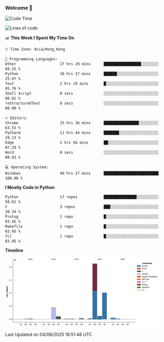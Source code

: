 ### Welcome 👋

<!--START_SECTION:waka-->
![Code Time](http://img.shields.io/badge/Code%20Time-2%2C125%20hrs%208%20mins-blue)

![Lines of code](https://img.shields.io/badge/From%20Hello%20World%20I%27ve%20Written-4.0%20million%20lines%20of%20code-blue)

📊 **This Week I Spent My Time On** 

```text
🕑︎ Time Zone: Asia/Hong_Kong

💬 Programming Languages: 
Other                    27 hrs 29 mins      █████████████████░░░░░░░░   68.25 % 
Python                   10 hrs 27 mins      ██████░░░░░░░░░░░░░░░░░░░   25.97 % 
Text                     2 hrs 19 mins       █░░░░░░░░░░░░░░░░░░░░░░░░   05.76 % 
Shell Script             0 secs              ░░░░░░░░░░░░░░░░░░░░░░░░░   00.02 % 
reStructuredText         0 secs              ░░░░░░░░░░░░░░░░░░░░░░░░░   00.00 % 

🔥 Editors: 
Chrome                   25 hrs 36 mins      ████████████████░░░░░░░░░   63.55 % 
PyCharm                  11 hrs 44 mins      ███████░░░░░░░░░░░░░░░░░░   29.13 % 
Edge                     2 hrs 56 mins       ██░░░░░░░░░░░░░░░░░░░░░░░   07.29 % 
Word                     0 secs              ░░░░░░░░░░░░░░░░░░░░░░░░░   00.03 % 

💻 Operating System: 
Windows                  40 hrs 17 mins      █████████████████████████   100.00 % 
```

**I Mostly Code in Python** 

```text
Python                   17 repos            ███████████████░░░░░░░░░░   58.62 % 
C                        3 repos             ███░░░░░░░░░░░░░░░░░░░░░░   10.34 % 
Prolog                   1 repo              █░░░░░░░░░░░░░░░░░░░░░░░░   03.45 % 
Makefile                 1 repo              █░░░░░░░░░░░░░░░░░░░░░░░░   03.45 % 
Tcl                      1 repo              █░░░░░░░░░░░░░░░░░░░░░░░░   03.45 % 
```



**Timeline**

![Lines of Code chart](https://raw.githubusercontent.com/xhj2501/xhj2501/main/assets/bar_graph.png)


 Last Updated on 04/06/2025 18:51:48 UTC
<!--END_SECTION:waka-->

